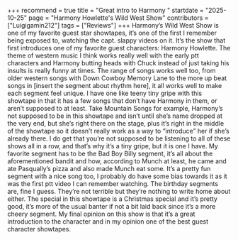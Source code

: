 +++
recommend = true
title = "Great intro to Harmony "
startdate = "2025-10-25"
page = "Harmony Howlette&#039;s Wild West Show"
contributors = ["Luigigamin212"]
tags = ["Reviews"]
+++
Harmony’s Wild West Show is one of my favorite guest star showtapes, it’s one of the first I remember being exposed to, watching the capt. slappy videos on it. It’s the show that first introduces one of my favorite guest characters: Harmony Howlette. The theme of western music I think works really well with the early ptt characters and Harmony butting heads with Chuck instead of just taking his insults is really funny at times. The range of songs works well too, from older western songs with Down Cowboy Memory Lane to the more up beat songs in [insert the segment about rhythm here], it all works well to make each segment feel unique. I have one like teeny tiny gripe with this showtape in that it has a few songs that don’t have Harmony in them, or aren’t supposed to at least. Take Mountain Songs for example, Harmony’s not supposed to be in this showtape and isn’t until she’s name dropped at the very end, but she’s right there on the stage, plus it’s right in the middle of the showtape so it doesn’t really work as a way to “introduce” her if she’s already there. I do get that you’re not supposed to be listening to all of these shows all in a row, and that’s why it’s a tiny gripe, but it is one I have. My favorite segment has to be the Bad Boy Billy segment, it’s all about the aforementioned bandit and how, according to Munch at least, he came and ate Pasqually’s pizza and also made Munch eat some. It’s a pretty fun segment with a nice song too, I probably do have some bias towards it as it was the first ptt video I can remember watching. The birthday segments are, fine I guess. They’re not terrible but they’re nothing to write home about either. The special in this showtape is a Christmas special and it’s pretty good, it’s more of the usual banter if not a bit laid back since it’s a more cheery segment. My final opinion on this show is that it’s a great introduction to the character and in my opinion one of the best guest character showtapes. 
